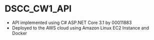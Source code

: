 # DSCC_CW1_API
* API implemented using C# ASP.NET Core 3.1 by 00011883
* Deployed to the AWS cloud using Amazon Linux EC2 Instance and Docker
